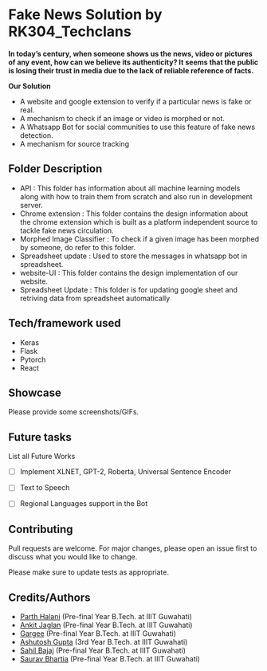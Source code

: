 # Fake News Solution by RK304_Techclans

**In today’s century, when someone shows us the news, video or pictures of any event, how can we believe its authenticity? It seems that the public is losing their trust in media due to the lack of reliable reference of facts.**

**Our Solution**

* A website and google extension to verify if a particular news is fake or real.
* A mechanism to check if an image or video is morphed or not.
* A Whatsapp Bot for social communities to use this feature of fake news detection.
* A mechanism for source tracking

<!-- * In today’s century, the free access to create and share information on social media platforms like Facebook, Instagram and other digital platforms has popped out a new problem of fake information, which created rumors around the world. And with advances in technologies like AI, digital animations and social engineering, the line between fake and authentic content is only going to blur even more.

* The hoaxes or false stories can destroy the reputation of any human or industries including politics, health, stock, sports and Finance. -->



<!-- ## Motivation

* Recent incident in Mumbai which caused a huge crowd at Railway Station due to Fake News.
* Migrant workers hoping to get back home had gathered at the station.They had hoped that the lockdown would end, but it has been extended till May 3.
* For example, in 2016, BuzzFeed News classified the most viral fake news on Facebook was “Obama had signed an executive order while banning the pledge of allegiance in schools nationwide.
  The content was intended to destroy the Obama’s position during the 2016 US elections
* Fake news can affect the nation as well as international relations. In 2017, Qatar’s state news agency declared that its Twitter account had been hacked and hackers published hoax comments to criticize aspects of the Arab Gulf and US foreign policy towards Iran.
*  Due to the false comments, neighboring countries like Bahrain, the United Arab Emirates, Saudi Arabia and Egypt broke diplomatic ties with Qatar. -->

## Folder Description

* API : This folder has information about all machine learning models along with how to train them from scratch and also run in development server.
* Chrome extension : This folder contains the design information about the chrome extension which is built as a platform independent source to tackle fake news circulation.
* Morphed Image Classifier : To check if a given image has been morphed by someone, do refer to this folder.
* Spreadsheet update : Used to store the messages in whatsapp bot in spreadsheet.
* website-UI : This folder contains the design implementation of our website.
* Spreadsheet Update : This folder is for updating google sheet and retriving data from spreadsheet automatically


## Tech/framework used

- Keras
- Flask
- Pytorch
- React

<!-- ## Features
 -->


## Showcase

Please provide some screenshots/GIFs.

## Future tasks

List all Future Works

- [ ] Implement XLNET, GPT-2, Roberta, Universal Sentence Encoder
- [ ] Text to Speech
- [ ] Regional Languages support in the Bot


## Contributing
Pull requests are welcome. For major changes, please open an issue first to discuss what you would like to change.

Please make sure to update tests as appropriate.

## Credits/Authors
- [Parth Halani](https://github.com/p1halani) (Pre-final Year B.Tech. at IIIT Guwahati)
- [Ankit Jaglan](https://github.com/66Ankit) (Pre-final Year B.Tech. at IIIT Guwahati)
- [Gargee](https://github.com/Gargee-srivastava) (Pre-final Year B.Tech. at IIIT Guwahati)
- [Ashutosh Gupta](https://github.com/ashutosh987) (3rd Year B.Tech. at IIIT Guwahati)
- [Sahil Bajaj](https://github.com/sahilbajaj82) (Pre-final Year B.Tech. at IIIT Guwahati)
- [Saurav Bhartia](https://github.com/08saurav) (Pre-final Year B.Tech. at IIIT Guwahati)

